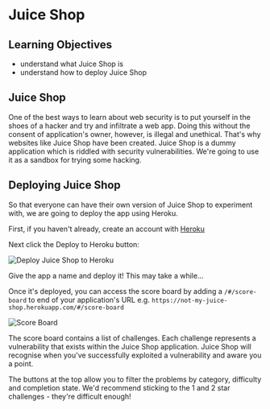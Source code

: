 # Juice Shop

## Learning Objectives
* understand what Juice Shop is
* understand how to deploy Juice Shop

## Juice Shop

One of the best ways to learn about web security is to put yourself in the shoes of a hacker and try and infiltrate a web app. Doing this
without the consent of application's owner, however, is illegal and unethical. That's why websites like Juice Shop have been created. Juice Shop
is a dummy application which is riddled with security vulnerabilities. We're going to use it as a sandbox for trying some hacking.

## Deploying Juice Shop

So that everyone can have their own version of Juice Shop to experiment with, we are going to deploy the app using Heroku.

First, if you haven't already, create an account with [Heroku](https://signup.heroku.com/)

Next click the Deploy to Heroku button:

![Deploy Juice Shop to Heroku](https://user-images.githubusercontent.com/44523714/148088677-4c1b7700-f451-4e71-be2b-1ca74e19b57b.png)

Give the app a name and deploy it! This may take a while...

Once it's deployed, you can access the score board by adding a `/#/score-board` to end of your application's URL e.g. `https://not-my-juice-shop.herokuapp.com/#/score-board`

![Score Board](https://user-images.githubusercontent.com/44523714/148090384-368e337d-b922-4429-9380-74a628a5dd4e.png)

The score board contains a list of challenges. Each challenge represents a vulnerability that exists within the Juice Shop application. Juice Shop will recognise when you've successfully exploited a vulnerability and aware you a point.

The buttons at the top allow you to filter the problems by category, difficulty and completion state. We'd recommend sticking to the 1 and 2 star challenges - they're difficult enough!